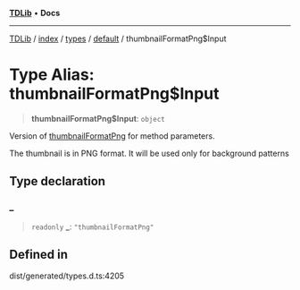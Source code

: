 [**TDLib**](../../../../../../README.md) • **Docs**

***

[TDLib](../../../../../../modules.md) / [index](../../../../../README.md) / [types](../../../README.md) / [default](../README.md) / thumbnailFormatPng$Input

# Type Alias: thumbnailFormatPng$Input

> **thumbnailFormatPng$Input**: `object`

Version of [thumbnailFormatPng](thumbnailFormatPng.md) for method parameters.

The thumbnail is in PNG format. It will be used only for background patterns

## Type declaration

### \_

> `readonly` **\_**: `"thumbnailFormatPng"`

## Defined in

dist/generated/types.d.ts:4205
